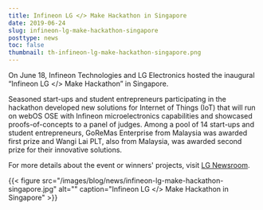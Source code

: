 ```yaml
---
title: Infineon LG </> Make Hackathon in Singapore
date: 2019-06-24
slug: infineon-lg-make-hackathon-singapore
posttype: news
toc: false
thumbnail: th-infineon-lg-make-hackathon-singapore.png
---
```


On June 18, Infineon Technologies and LG Electronics hosted the inaugural “Infineon LG </> Make Hackathon” in Singapore.

Seasoned start-ups and student entrepreneurs participating in the hackathon developed new solutions for Internet of Things (IoT) that will run on webOS OSE with Infineon microelectronics capabilities and showcased proofs-of-concepts to a panel of judges. Among a pool of 14 start-ups and student entrepreneurs, GoReMas Enterprise from Malaysia was awarded first prize and Wangi Lai PLT, also from Malaysia, was awarded second prize for their innovative solutions.

For more details about the event or winners' projects, visit [LG Newsroom](http://www.lgnewsroom.com/2019/06/infineon-lg-make-hackathon-on-iot-debuts-in-singapore/).

{{< figure src="/images/blog/news/infineon-lg-make-hackathon-singapore.jpg" alt="" caption="Infineon LG </> Make Hackathon in Singapore" >}}
